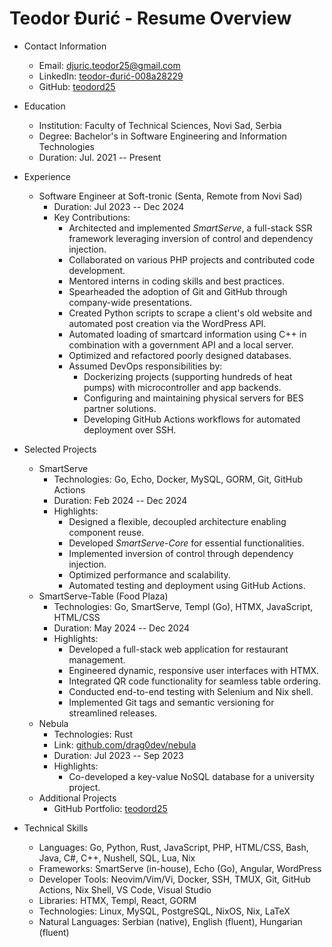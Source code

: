 # Teodor Đurić - Resume Overview

- Contact Information
  - Email: djuric.teodor25@gmail.com
  - LinkedIn: [teodor-đurić-008a28229](https://www.linkedin.com/in/teodor-%C4%91uri%C4%87-008a28229)
  - GitHub: [teodord25](https://github.com/teodord25)

- Education
  - Institution: Faculty of Technical Sciences, Novi Sad, Serbia
  - Degree: Bachelor's in Software Engineering and Information Technologies
  - Duration: Jul. 2021 -- Present

- Experience
  - Software Engineer at Soft-tronic (Senta, Remote from Novi Sad)
    - Duration: Jul 2023 -- Dec 2024
    - Key Contributions:
      - Architected and implemented *SmartServe*, a full-stack SSR framework leveraging inversion of control and dependency injection.
      - Collaborated on various PHP projects and contributed code development.
      - Mentored interns in coding skills and best practices.
      - Spearheaded the adoption of Git and GitHub through company-wide presentations.
      - Created Python scripts to scrape a client's old website and automated post creation via the WordPress API.
      - Automated loading of smartcard information using C++ in combination with a government API and a local server.
      - Optimized and refactored poorly designed databases.
      - Assumed DevOps responsibilities by:
        - Dockerizing projects (supporting hundreds of heat pumps) with microcontroller and app backends.
        - Configuring and maintaining physical servers for BES partner solutions.
        - Developing GitHub Actions workflows for automated deployment over SSH.

- Selected Projects
  - SmartServe
    - Technologies: Go, Echo, Docker, MySQL, GORM, Git, GitHub Actions
    - Duration: Feb 2024 -- Dec 2024
    - Highlights:
      - Designed a flexible, decoupled architecture enabling component reuse.
      - Developed *SmartServe-Core* for essential functionalities.
      - Implemented inversion of control through dependency injection.
      - Optimized performance and scalability.
      - Automated testing and deployment using GitHub Actions.
  - SmartServe-Table (Food Plaza)
    - Technologies: Go, SmartServe, Templ (Go), HTMX, JavaScript, HTML/CSS
    - Duration: May 2024 -- Dec 2024
    - Highlights:
      - Developed a full-stack web application for restaurant management.
      - Engineered dynamic, responsive user interfaces with HTMX.
      - Integrated QR code functionality for seamless table ordering.
      - Conducted end-to-end testing with Selenium and Nix shell.
      - Implemented Git tags and semantic versioning for streamlined releases.
  - Nebula
    - Technologies: Rust
    - Link: [github.com/drag0dev/nebula](https://github.com/drag0dev/nebula)
    - Duration: Jul 2023 -- Sep 2023
    - Highlights:
      - Co-developed a key-value NoSQL database for a university project.
  - Additional Projects
    - GitHub Portfolio: [teodord25](https://github.com/teodord25)

- Technical Skills
  - Languages: Go, Python, Rust, JavaScript, PHP, HTML/CSS, Bash, Java, C#, C++, Nushell, SQL, Lua, Nix
  - Frameworks: SmartServe (in-house), Echo (Go), Angular, WordPress
  - Developer Tools: Neovim/Vim/Vi, Docker, SSH, TMUX, Git, GitHub Actions, Nix Shell, VS Code, Visual Studio
  - Libraries: HTMX, Templ, React, GORM
  - Technologies: Linux, MySQL, PostgreSQL, NixOS, Nix, LaTeX
  - Natural Languages: Serbian (native), English (fluent), Hungarian (fluent)
